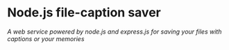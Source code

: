 # Node.js file-caption saver
_A web service powered by node.js and express.js for saving your files with captions or your memories_
